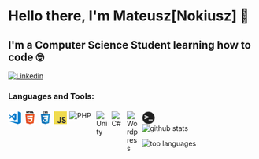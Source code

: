 # Hello there, I'm Mateusz[Nokiusz] 👋
## I'm a Computer Science Student learning how to code 🤓
[![Linkedin](https://img.shields.io/badge/linkedin-%230077B5.svg?&style=for-the-badge&logo=linkedin&logoColor=white)](https://www.linkedin.com/in/mklakus)

### Languages and Tools:
<a href="#"><img align="left" style="margin-right:5px;margin-top:5px;" alt="Visual Studio Code" title="Visual Studio Code" width="26px" src="https://raw.githubusercontent.com/github/explore/80688e429a7d4ef2fca1e82350fe8e3517d3494d/topics/visual-studio-code/visual-studio-code.png" /></a>

<a href="#"><img align="left" alt="HTML5" title="HTML5" style="margin-right:5px;margin-top:5px;" width="26px" src="https://raw.githubusercontent.com/github/explore/80688e429a7d4ef2fca1e82350fe8e3517d3494d/topics/html/html.png" /></a>

<a href="#"><img align="left" alt="CSS3" title="CSS3" style="margin-right:5px;margin-top:5px;" width="26px" src="https://raw.githubusercontent.com/github/explore/80688e429a7d4ef2fca1e82350fe8e3517d3494d/topics/css/css.png" /></a>

<a href="#"><img align="left" alt="JavaScript" title="JavaScript" style="margin-right:5px;margin-top:5px;" width="26px" src="https://raw.githubusercontent.com/github/explore/80688e429a7d4ef2fca1e82350fe8e3517d3494d/topics/javascript/javascript.png" /></a>

<a href="#"><img align="left" alt="PHP"  title="PHP" style="margin-right:5px;margin-top:5px;" width="50px" src="https://cdn.freebiesupply.com/logos/large/2x/php-1-logo-png-transparent.png" /></a>

<a href="#"><img align="left" alt="Unity"  title="Unity" style="margin-right:5px;margin-top:5px;" width="26px" src="https://unity3d.com/profiles/unity3d/themes/unity/images/pages/branding_trademarks/unity-tab-square-black.png" /></a>

<a href="#"><img align="left" alt="C#"  title="C#" style="margin-right:5px;margin-top:5px;" width="26px" src="https://upload.wikimedia.org/wikipedia/commons/thumb/7/7a/C_Sharp_logo.svg/1200px-C_Sharp_logo.svg.png" /></a>


<a href="#"><img align="left" style="margin-right:5px;margin-top:5px;" alt="Wordpress" title="Wordpress" width="26px" src="https://upload.wikimedia.org/wikipedia/commons/thumb/9/98/WordPress_blue_logo.svg/1024px-WordPress_blue_logo.svg.png" /></a>

<a href="#"><img align="left" style="margin-right:5px;margin-top:5px;" alt="Terminal" title="Terminal" width="26px" src="https://raw.githubusercontent.com/github/explore/80688e429a7d4ef2fca1e82350fe8e3517d3494d/topics/terminal/terminal.png" /></a><br>  


![github stats](https://github-readme-stats.vercel.app/api?username=Nokiusz&count_private=true&show_icons=true&theme=onedark&hide=prs,issues&custom_title=Nokiusz%20GitHub%20Stats)


![top languages](https://github-readme-stats.vercel.app/api/top-langs/?username=Nokiusz&layout=compact&theme=onedark)

